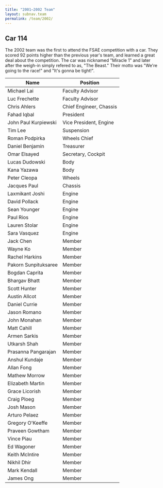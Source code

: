```yaml
---
title: "2001–2002 Team"
layout: subnav.team
permalink: /team/2002/
---
```


## Car 114

The 2002 team was the first to attend the FSAE competition with a car. They scored 92 points higher than the previous year's team, and learned a great deal about the competition. The car was nicknamed "Miracle 1" and later after the weigh-in simply refered to as, "The Beast." Their motto was "We're going to the race!" and "It's gonna be tight!".

<table>
  <thead><tr><th>Name</th><th>Position</th></tr></thead>
  <tbody>
    <tr><td>Michael Lai</td><td>Faculty Advisor</td></tr>
    <tr><td>Luc Frechette</td><td>Faculty Advisor</td></tr>
    <tr><td>Chris Ahlers</td><td>Chief Engineer, Chassis</td></tr>
    <tr><td>Fahad Iqbal</td><td>President</td></tr>
    <tr><td>John Paul Kurpiewski</td><td>Vice President, Engine</td></tr>
    <tr><td>Tim Lee</td><td>Suspension</td></tr>
    <tr><td>Roman Podpirka</td><td>Wheels Chief</td></tr>
    <tr><td>Daniel Benjamin</td><td>Treasurer</td></tr>
    <tr><td>Omar Elsayed</td><td>Secretary, Cockpit</td></tr>
    <tr><td>Lucas Dudowski</td><td>Body</td></tr>
    <tr><td>Kana Yazawa</td><td>Body</td></tr>
    <tr><td>Peter Cleopa</td><td>Wheels</td></tr>
    <tr><td>Jacques Paul</td><td>Chassis</td></tr>
    <tr><td>Laxmikant Joshi</td><td>Engine</td></tr>
    <tr><td>David Pollack</td><td>Engine</td></tr>
    <tr><td>Sean Younger</td><td>Engine</td></tr>
    <tr><td>Paul Rios</td><td>Engine</td></tr>
    <tr><td>Lauren Stolar</td><td>Engine</td></tr>
    <tr><td>Sara Vasquez</td><td>Engine</td></tr>
    <tr><td>Jack Chen</td><td>Member</td></tr>
    <tr><td>Wayne Ko</td><td>Member</td></tr>
    <tr><td>Rachel Harkins</td><td>Member</td></tr>
    <tr><td>Pakorn Sunpituksaree</td><td>Member</td></tr>
    <tr><td>Bogdan Caprita</td><td>Member</td></tr>
    <tr><td>Bhargav Bhatt</td><td>Member</td></tr>
    <tr><td>Scott Hunter</td><td>Member</td></tr>
    <tr><td>Austin Allcot</td><td>Member</td></tr>
    <tr><td>Daniel Currie</td><td>Member</td></tr>
    <tr><td>Jason Romano</td><td>Member</td></tr>
    <tr><td>John Monahan</td><td>Member</td></tr>
    <tr><td>Matt Cahill</td><td>Member</td></tr>
    <tr><td>Armen Sarkis</td><td>Member</td></tr>
    <tr><td>Utkarsh Shah</td><td>Member</td></tr>
    <tr><td>Prasanna Pangarajan</td><td>Member</td></tr>
    <tr><td>Anshul Kundaje</td><td>Member</td></tr>
    <tr><td>Allan Fong</td><td>Member</td></tr>
    <tr><td>Mathew Morrow</td><td>Member</td></tr>
    <tr><td>Elizabeth Martin</td><td>Member</td></tr>
    <tr><td>Grace Licorish</td><td>Member</td></tr>
    <tr><td>Craig Ploeg</td><td>Member</td></tr>
    <tr><td>Josh Mason</td><td>Member</td></tr>
    <tr><td>Arturo Pelaez</td><td>Member</td></tr>
    <tr><td>Gregory O'Keeffe</td><td>Member</td></tr>
    <tr><td>Praveen Gowtham</td><td>Member</td></tr>
    <tr><td>Vince Piau</td><td>Member</td></tr>
    <tr><td>Ed Wagoner</td><td>Member</td></tr>
    <tr><td>Keith McIntire</td><td>Member</td></tr>
    <tr><td>Nikhil Dhir</td><td>Member</td></tr>
    <tr><td>Mark Kendall</td><td>Member</td></tr>
    <tr><td>James Ong</td><td>Member</td></tr>
</table>
